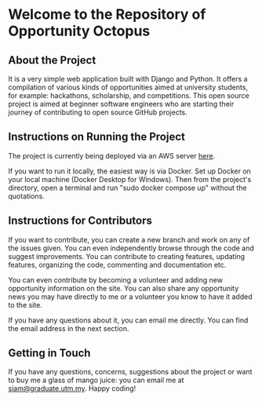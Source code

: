 <h1>Welcome to the Repository of Opportunity Octopus</h1>

<h2>About the Project</h2>
It is a very simple web application built with Django and Python. It offers a compilation of various kinds of opportunities aimed at university students,
for example: hackathons, scholarship, and competitions. This open source project is aimed at beginner software engineers who are starting their journey of 
contributing to open source GitHub projects. 

<h2>Instructions on Running the Project</h2>

The project is currently being deployed via an AWS server <a href = "http://ec2-54-255-244-103.ap-southeast-1.compute.amazonaws.com:8000/">here</a>.

If you want to run it locally, the easiest way is via Docker. Set up Docker on your local machine (Docker Desktop for Windows). Then from the project's directory,
open a terminal and run "sudo docker compose up" without the quotations.

<h2>Instructions for Contributors</h2>

If you want to contribute, you can create a new branch and work on any of the issues given. You can even independently browse through the code and suggest 
improvements. You can contribute to creating features, updating features, organizing the code, commenting and documentation etc. 

You can even contribute by becoming a volunteer and adding new opportunity information on the site. You can also share any opportunity news you may have directly to me or a 
volunteer you know to have it added to the site.

If you have any questions about it, you can email me directly. You can find the email address in the next section.

<h2>Getting in Touch</h2>

If you have any questions, concerns, suggestions about the project or want to buy me a glass of mango juice: you can email me at siam@graduate.utm.my. 
Happy coding! 
